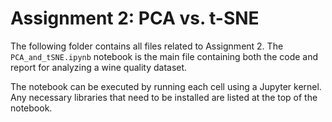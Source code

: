 # Assignment 2: PCA vs. t-SNE

The following folder contains all files related to Assignment 2. The `PCA_and_tSNE.ipynb` notebook is the main file containing both the code and report for analyzing a wine quality dataset.

The notebook can be executed by running each cell using a Jupyter kernel. Any necessary libraries that need to be installed are listed at the top of the notebook.
